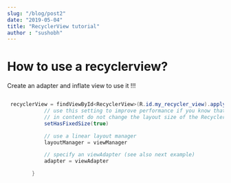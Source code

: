 ```yaml
---
slug: "/blog/post2"
date: "2019-05-04"
title: "RecyclerView tutorial"
author : "sushobh"
---
```


# How to use a recyclerview?

Create an adapter and inflate view to use it !!!

```java

 recyclerView = findViewById<RecyclerView>(R.id.my_recycler_view).apply {
            // use this setting to improve performance if you know that changes
            // in content do not change the layout size of the RecyclerView
            setHasFixedSize(true)

            // use a linear layout manager
            layoutManager = viewManager

            // specify an viewAdapter (see also next example)
            adapter = viewAdapter

        }

```